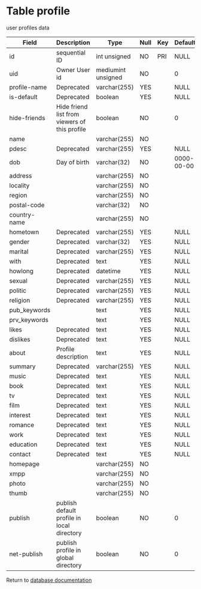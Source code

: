 Table profile
===========
user profiles data

| Field | Description | Type | Null | Key | Default | Extra |
| ----- | ----------- | ---- | ---- | --- | ------- | ----- |
| id | sequential ID | int unsigned | NO | PRI | NULL | auto_increment |    
| uid | Owner User id | mediumint unsigned | NO |  | 0 |  |    
| profile-name | Deprecated | varchar(255) | YES |  | NULL |  |    
| is-default | Deprecated | boolean | YES |  | NULL |  |    
| hide-friends | Hide friend list from viewers of this profile | boolean | NO |  | 0 |  |    
| name |  | varchar(255) | NO |  |  |  |    
| pdesc | Deprecated | varchar(255) | YES |  | NULL |  |    
| dob | Day of birth | varchar(32) | NO |  | 0000-00-00 |  |    
| address |  | varchar(255) | NO |  |  |  |    
| locality |  | varchar(255) | NO |  |  |  |    
| region |  | varchar(255) | NO |  |  |  |    
| postal-code |  | varchar(32) | NO |  |  |  |    
| country-name |  | varchar(255) | NO |  |  |  |    
| hometown | Deprecated | varchar(255) | YES |  | NULL |  |    
| gender | Deprecated | varchar(32) | YES |  | NULL |  |    
| marital | Deprecated | varchar(255) | YES |  | NULL |  |    
| with | Deprecated | text | YES |  | NULL |  |    
| howlong | Deprecated | datetime | YES |  | NULL |  |    
| sexual | Deprecated | varchar(255) | YES |  | NULL |  |    
| politic | Deprecated | varchar(255) | YES |  | NULL |  |    
| religion | Deprecated | varchar(255) | YES |  | NULL |  |    
| pub_keywords |  | text | YES |  | NULL |  |    
| prv_keywords |  | text | YES |  | NULL |  |    
| likes | Deprecated | text | YES |  | NULL |  |    
| dislikes | Deprecated | text | YES |  | NULL |  |    
| about | Profile description | text | YES |  | NULL |  |    
| summary | Deprecated | varchar(255) | YES |  | NULL |  |    
| music | Deprecated | text | YES |  | NULL |  |    
| book | Deprecated | text | YES |  | NULL |  |    
| tv | Deprecated | text | YES |  | NULL |  |    
| film | Deprecated | text | YES |  | NULL |  |    
| interest | Deprecated | text | YES |  | NULL |  |    
| romance | Deprecated | text | YES |  | NULL |  |    
| work | Deprecated | text | YES |  | NULL |  |    
| education | Deprecated | text | YES |  | NULL |  |    
| contact | Deprecated | text | YES |  | NULL |  |    
| homepage |  | varchar(255) | NO |  |  |  |    
| xmpp |  | varchar(255) | NO |  |  |  |    
| photo |  | varchar(255) | NO |  |  |  |    
| thumb |  | varchar(255) | NO |  |  |  |    
| publish | publish default profile in local directory | boolean | NO |  | 0 |  |    
| net-publish | publish profile in global directory | boolean | NO |  | 0 |  |    

Return to [database documentation](help/database)
